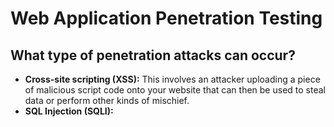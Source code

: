 # Web Application Penetration Testing

## What type of penetration attacks can occur?
- **Cross-site scripting (XSS):** This involves an attacker uploading a piece of malicious script code onto your website that can then be used to steal data or perform other kinds of mischief.
- **SQL Injection (SQLI):** 

